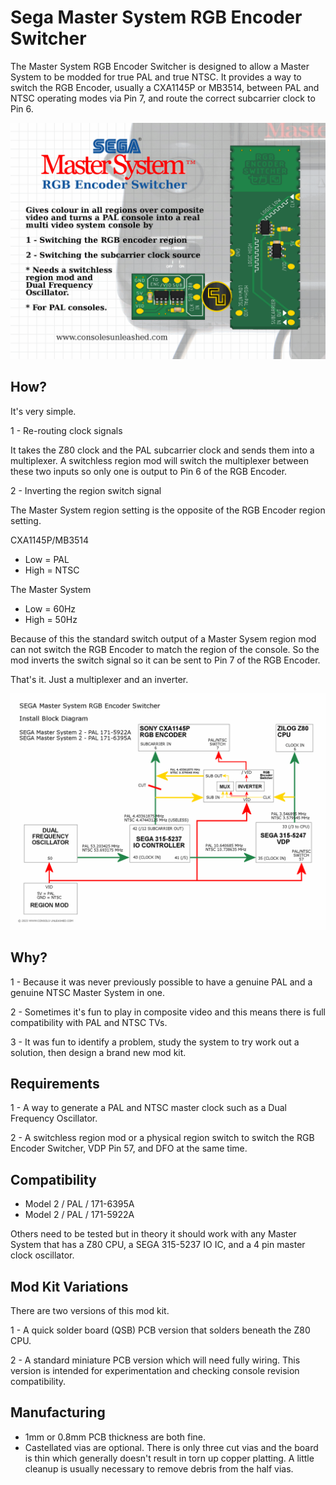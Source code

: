 # Sega Master System RGB Encoder Switcher

The Master System RGB Encoder Switcher is designed to allow a Master System to be modded for true PAL and true NTSC. It provides a way to switch the RGB Encoder, usually a CXA1145P or MB3514, between PAL and NTSC operating modes via Pin 7, and route the correct subcarrier clock to Pin 6.

![My Image](main.png)

## How?

It's very simple.

1 - Re-routing clock signals

It takes the Z80 clock and the PAL subcarrier clock and sends them into a multiplexer. A switchless region mod will switch the multiplexer between these two inputs so only one is output to Pin 6 of the RGB Encoder.

2 - Inverting the region switch signal

The Master System region setting is the opposite of the RGB Encoder region setting.

CXA1145P/MB3514

- Low = PAL
- High = NTSC

The Master System

- Low = 60Hz
- High = 50Hz

Because of this the standard switch output of a Master Sysem region mod can not switch the RGB Encoder to match the region of the console. So the mod inverts the switch signal so it can be sent to Pin 7 of the RGB Encoder.

That's it. Just a multiplexer and an inverter.

![My Image](block-diagram.png)

## Why?

1 - Because it was never previously possible to have a genuine PAL and a genuine NTSC Master System in one.

2 - Sometimes it's fun to play in composite video and this means there is full compatibility with PAL and NTSC TVs.

3 - It was fun to identify a problem, study the system to try work out a solution, then design a brand new mod kit.

## Requirements

1 - A way to generate a PAL and NTSC master clock such as a Dual Frequency Oscillator.

2 - A switchless region mod or a physical region switch to switch the RGB Encoder Switcher, VDP Pin 57, and DFO at the same time.

## Compatibility

- Model 2 / PAL / 171-6395A
- Model 2 / PAL / 171-5922A

Others need to be tested but in theory it should work with any Master System that has a Z80 CPU, a SEGA 315-5237 IO IC, and a 4 pin master clock oscillator.

## Mod Kit Variations

There are two versions of this mod kit.

1 - A quick solder board (QSB) PCB version that solders beneath the Z80 CPU.

2 - A standard miniature PCB version which will need fully wiring. This version is intended for experimentation and checking console revision compatibility.

## Manufacturing

- 1mm or 0.8mm PCB thickness are both fine.
- Castellated vias are optional. There is only three cut vias and the board is thin which generally doesn't result in torn up copper platting. A little cleanup is usually necessary to remove debris from the half vias.
